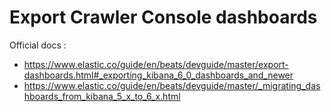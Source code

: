 # Export Crawler Console dashboards

Official docs :
* https://www.elastic.co/guide/en/beats/devguide/master/export-dashboards.html#_exporting_kibana_6_0_dashboards_and_newer
* https://www.elastic.co/guide/en/beats/devguide/master/_migrating_dashboards_from_kibana_5_x_to_6_x.html